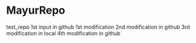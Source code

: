 # MayurRepo
test_repo
1st input in github
1st modification
2nd modification in github
3rd modification in local
4th modification in github
